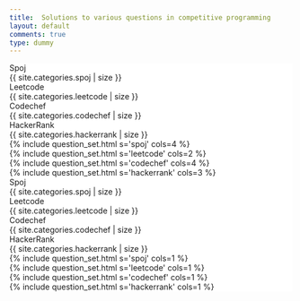 ```yaml
---
title:  Solutions to various questions in competitive programming
layout: default
comments: true
type: dummy
---
```


<div class="ui hidden section divider"></div>
<div class="ui grid" style="background-color: #FFFFFF;">
  <div class="row computer tablet only">
    <div class="two wide column"></div>
    <div class="twelve wide column">
        <div class="ui secondary pointing large menu">
          <a class="active grey item" data-tab="spoj">
            Spoj <div class="ui basic grey label">{{ site.categories.spoj | size }}</div>
          </a>
          <a class="item grey" data-tab="leetcode">
            Leetcode <div class="ui basic grey label">{{ site.categories.leetcode | size }}</div>
          </a>
          <a class="item grey" data-tab="codechef">
            Codechef <div class="ui basic grey label">{{ site.categories.codechef | size }}</div>
          </a>
          <a class="grey item" data-tab="hackerrank">
            HackerRank <div class="ui basic grey label">{{ site.categories.hackerrank | size }}</div>
          </a>
        </div>
        <div class="ui active tab">
            <div class="ui bottom attached active tab" data-tab="spoj">
                {% include question_set.html s='spoj' cols=4 %}
            </div>
            <div class="ui tab" data-tab="leetcode">
                {% include question_set.html s='leetcode' cols=2 %}
            </div>
            <div class="ui tab" data-tab="codechef">
                {% include question_set.html s='codechef' cols=4 %}
            </div>
            <div class="ui tab" data-tab="hackerrank">
                {% include question_set.html s='hackerrank' cols=3 %}
            </div>
        </div>
    </div>
  </div>
  <div class="row mobile only">
    <div class="sixteen wide column">
        <div class="ui secondary pointing large menu">
          <a class="active grey item" data-tab="spoj">
            Spoj <div class="ui basic grey label">{{ site.categories.spoj | size }}</div>
          </a>
          <a class="item grey" data-tab="leetcode">
            Leetcode <div class="ui basic grey label">{{ site.categories.leetcode | size }}</div>
          </a>
          <a class="item grey" data-tab="codechef">
            Codechef <div class="ui basic grey label">{{ site.categories.codechef | size }}</div>
          </a>
          <a class="item grey" data-tab="hackerrank">
            HackerRank <div class="ui basic grey label">{{ site.categories.hackerrank | size }}</div>
          </a>
        </div>
        <div class="ui active tab">
            <div class="ui bottom attached active tab" data-tab="spoj">
                {% include question_set.html s='spoj' cols=1 %}
            </div>
            <div class="ui tab" data-tab="leetcode">
                {% include question_set.html s='leetcode' cols=1 %}
            </div>
            <div class="ui tab" data-tab="codechef">
                {% include question_set.html s='codechef' cols=1 %}
            </div>
            <div class="ui tab" data-tab="hackerrank">
                {% include question_set.html s='hackerrank' cols=1 %}
            </div>
        </div>
    </div>
  </div>
</div>
